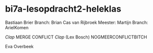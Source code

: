 # bi7a-lesopdracht2-heleklas
Bastiaan Brier
Branch: Brian
Cas van Rijbroek
Meester: Martijn
Branch: ArielKomen 


*Clap* MERGE CONFLICT *Clap* (Lex Bosch)
NOGMEERCONFLICTBITCH

Eva Overbeek